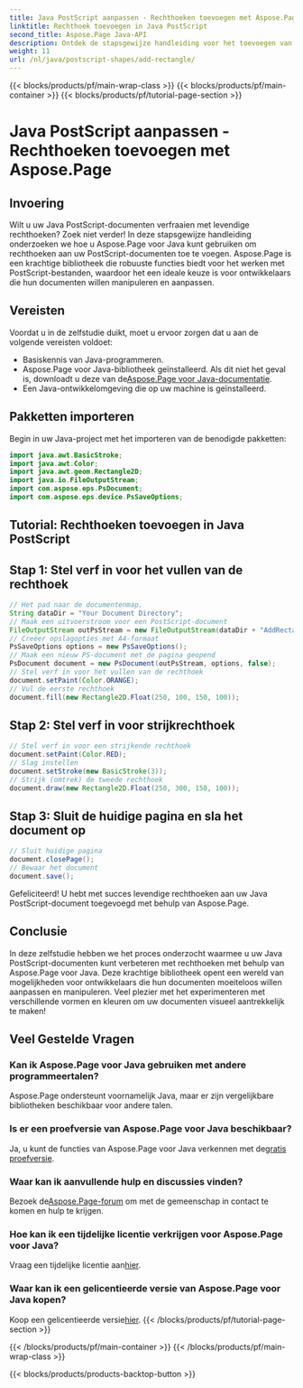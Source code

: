 ```yaml
---
title: Java PostScript aanpassen - Rechthoeken toevoegen met Aspose.Page
linktitle: Rechthoek toevoegen in Java PostScript
second_title: Aspose.Page Java-API
description: Ontdek de stapsgewijze handleiding voor het toevoegen van levendige rechthoeken aan Java PostScript-documenten met Aspose.Page voor Java. Verbeter moeiteloos uw documentaanpassing!
weight: 11
url: /nl/java/postscript-shapes/add-rectangle/
---
```


{{< blocks/products/pf/main-wrap-class >}}
{{< blocks/products/pf/main-container >}}
{{< blocks/products/pf/tutorial-page-section >}}

# Java PostScript aanpassen - Rechthoeken toevoegen met Aspose.Page

## Invoering
Wilt u uw Java PostScript-documenten verfraaien met levendige rechthoeken? Zoek niet verder! In deze stapsgewijze handleiding onderzoeken we hoe u Aspose.Page voor Java kunt gebruiken om rechthoeken aan uw PostScript-documenten toe te voegen. Aspose.Page is een krachtige bibliotheek die robuuste functies biedt voor het werken met PostScript-bestanden, waardoor het een ideale keuze is voor ontwikkelaars die hun documenten willen manipuleren en aanpassen.
## Vereisten
Voordat u in de zelfstudie duikt, moet u ervoor zorgen dat u aan de volgende vereisten voldoet:
- Basiskennis van Java-programmeren.
-  Aspose.Page voor Java-bibliotheek geïnstalleerd. Als dit niet het geval is, downloadt u deze van de[Aspose.Page voor Java-documentatie](https://reference.aspose.com/page/java/).
- Een Java-ontwikkelomgeving die op uw machine is geïnstalleerd.
## Pakketten importeren
Begin in uw Java-project met het importeren van de benodigde pakketten:
```java
import java.awt.BasicStroke;
import java.awt.Color;
import java.awt.geom.Rectangle2D;
import java.io.FileOutputStream;
import com.aspose.eps.PsDocument;
import com.aspose.eps.device.PsSaveOptions;
```
## Tutorial: Rechthoeken toevoegen in Java PostScript
## Stap 1: Stel verf in voor het vullen van de rechthoek
```java
// Het pad naar de documentenmap.
String dataDir = "Your Document Directory";
// Maak een uitvoerstroom voor een PostScript-document
FileOutputStream outPsStream = new FileOutputStream(dataDir + "AddRectangle_outPS.ps");
// Creëer opslagopties met A4-formaat
PsSaveOptions options = new PsSaveOptions();
// Maak een nieuw PS-document met de pagina geopend
PsDocument document = new PsDocument(outPsStream, options, false);
// Stel verf in voor het vullen van de rechthoek
document.setPaint(Color.ORANGE);        
// Vul de eerste rechthoek
document.fill(new Rectangle2D.Float(250, 100, 150, 100));
```
## Stap 2: Stel verf in voor strijkrechthoek
```java
// Stel verf in voor een strijkende rechthoek
document.setPaint(Color.RED);
// Slag instellen
document.setStroke(new BasicStroke(3));
// Strijk (omtrek) de tweede rechthoek
document.draw(new Rectangle2D.Float(250, 300, 150, 100));
```
## Stap 3: Sluit de huidige pagina en sla het document op
```java
// Sluit huidige pagina
document.closePage();
// Bewaar het document
document.save();
```
Gefeliciteerd! U hebt met succes levendige rechthoeken aan uw Java PostScript-document toegevoegd met behulp van Aspose.Page.
## Conclusie
In deze zelfstudie hebben we het proces onderzocht waarmee u uw Java PostScript-documenten kunt verbeteren met rechthoeken met behulp van Aspose.Page voor Java. Deze krachtige bibliotheek opent een wereld van mogelijkheden voor ontwikkelaars die hun documenten moeiteloos willen aanpassen en manipuleren.
Veel plezier met het experimenteren met verschillende vormen en kleuren om uw documenten visueel aantrekkelijk te maken!
## Veel Gestelde Vragen

### Kan ik Aspose.Page voor Java gebruiken met andere programmeertalen?
Aspose.Page ondersteunt voornamelijk Java, maar er zijn vergelijkbare bibliotheken beschikbaar voor andere talen.
### Is er een proefversie van Aspose.Page voor Java beschikbaar?
 Ja, u kunt de functies van Aspose.Page voor Java verkennen met de[gratis proefversie](https://releases.aspose.com/).
### Waar kan ik aanvullende hulp en discussies vinden?
 Bezoek de[Aspose.Page-forum](https://forum.aspose.com/c/page/39) om met de gemeenschap in contact te komen en hulp te krijgen.
### Hoe kan ik een tijdelijke licentie verkrijgen voor Aspose.Page voor Java?
 Vraag een tijdelijke licentie aan[hier](https://purchase.aspose.com/temporary-license/).
### Waar kan ik een gelicentieerde versie van Aspose.Page voor Java kopen?
 Koop een gelicentieerde versie[hier](https://purchase.aspose.com/buy).
{{< /blocks/products/pf/tutorial-page-section >}}

{{< /blocks/products/pf/main-container >}}
{{< /blocks/products/pf/main-wrap-class >}}

{{< blocks/products/products-backtop-button >}}
